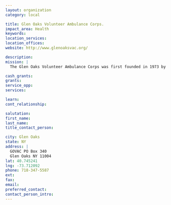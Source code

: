 ```yaml
---
layout: organization
category: local

title: Glen Oaks Volunteer Ambulance Corps.
impact_area: Health
keywords: 
location_services: 
location_offices: 
website: http://www.glenoaksvac.org/

description: 
mission: |
  The Glen Oaks Volunteer Ambulance Corps was first founded in 1973 by a group of 10 caring, community minded individuals. The Corps is dedicated to providing emergency medical care to the residents of Glen Oaks, Floral Park, and South Bayside.

cash_grants: 
grants: 
service_opp: 
services: 

learn: 
cont_relationship: 

salutation: 
first_name: 
last_name: 
title_contact_person: 

city: Glen Oaks
state: NY
address: |
  GOVAC PO Box 340  
  Glen Oaks NY 11004
lat: 40.745241
lng: -73.712092
phone: 718-347-5587
ext: 
fax: 
email: 
preferred_contact: 
contact_person_intro: 
---
```

